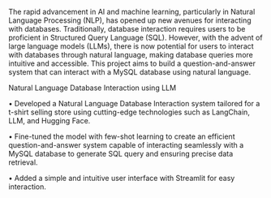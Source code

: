 The rapid advancement in AI and machine learning, particularly in Natural Language Processing (NLP), has opened up new avenues for interacting with databases. Traditionally, database interaction requires users to be proficient in Structured Query Language (SQL). However, with the advent of large language models (LLMs), there is now potential for users to interact with databases through natural language, making database queries more intuitive and accessible. This project aims to build a question-and-answer system that can interact with a MySQL database using natural language.
 
Natural Language Database Interaction using LLM 

• Developed a Natural Language Database Interaction system tailored for a t-shirt selling store using cutting-edge technologies such as LangChain, LLM, and Hugging Face.

• Fine-tuned the model with few-shot learning to create an efficient question-and-answer system capable of interacting seamlessly with a MySQL database to generate SQL query and ensuring precise data retrieval.

• Added a simple and intuitive user interface with Streamlit for easy interaction.


